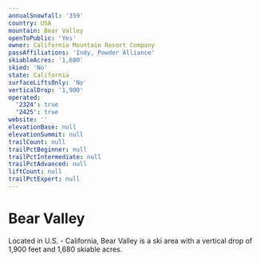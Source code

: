 ```yaml
---
annualSnowfall: '359'
country: USA
mountain: Bear Valley
openToPublic: 'Yes'
owner: California Mountain Resort Company
passAffiliations: 'Indy, Powder Alliance'
skiableAcres: '1,680'
skied: 'No'
state: California
surfaceLiftsOnly: 'No'
verticalDrop: '1,900'
operated:
  '2324': true
  '2425': true
website: ''
elevationBase: null
elevationSummit: null
trailCount: null
trailPctBeginner: null
trailPctIntermediate: null
trailPctAdvanced: null
liftCount: null
trailPctExpert: null
---
```



# Bear Valley

Located in U.S. - California, Bear Valley is a ski area with a vertical drop of 1,900 feet and 1,680 skiable acres.
